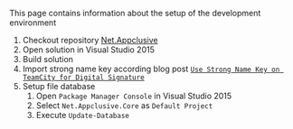 This page contains information about the setup of the development environment

1. Checkout repository [Net.Appclusive](https://github.com/dfensgmbh/biz.dfch.CS.ProductEngine)
1. Open solution in Visual Studio 2015
1. Build solution
1. Import strong name key according blog post [`Use Strong Name Key on TeamCity for Digital Signature`](https://d-fens.ch/2016/10/18/use-strong-name-key-on-teamcity-for-digital-signature/)
1. Setup file database
    1. Open `Package Manager Console` in Visual Studio 2015
    1. Select `Net.Appclusive.Core` as `Default Project`
	1. Execute `Update-Database`
